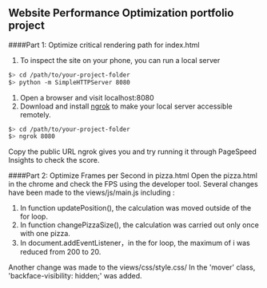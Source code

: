 ## Website Performance Optimization portfolio project

####Part 1: Optimize critical rendering path for index.html


1. To inspect the site on your phone, you can run a local server

```bash
$> cd /path/to/your-project-folder
$> python -m SimpleHTTPServer 8080
```

1. Open a browser and visit localhost:8080
1. Download and install [ngrok](https://ngrok.com/) to make your local server accessible remotely.

``` bash
$> cd /path/to/your-project-folder
$> ngrok 8080
```

Copy the public URL ngrok gives you and try running it through PageSpeed Insights to check the score.



####Part 2: Optimize Frames per Second in pizza.html
Open the pizza.html in the chrome and check the FPS using the developer tool. Several changes have been made to the views/js/main.js including :
1. In function updatePosition(), the calculation was moved outside of the for loop.
2. In function changePizzaSize(), the calculation was carried out only once with one pizza.
3. In document.addEventListener，in the for loop, the maximum of i was reduced from 200 to 20.

Another change was made to the views/css/style.css/
In the 'mover' class, 'backface-visibility: hidden;' was added.


